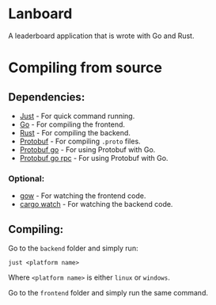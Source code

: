 # Lanboard

A leaderboard application that is wrote with Go and Rust.

# Compiling from source

## Dependencies:

* [Just](https://github.com/casey/just) - For quick command running.
* [Go](https://go.dev) - For compiling the frontend.
* [Rust](https://www.rust-lang.org/) - For compiling the backend.
* [Protobuf](https://protobuf.dev/) - For compiling `.proto` files.
* [Protobuf go](https://pkg.go.dev/google.golang.org/protobuf@v1.28.0/cmd/protoc-gen-go) - For using Protobuf with Go.
* [Protobuf go rpc](https://pkg.go.dev/google.golang.org/grpc/cmd/protoc-gen-go-grpc@v1.2.0) - For using Protobuf with Go.

### Optional:
* [gow](https://github.com/mitranim/gow) - For watching the frontend code.
* [cargo watch](https://crates.io/crates/cargo-watch) - For watching the backend code.

## Compiling:

Go to the `backend` folder and simply run:
```
just <platform name>
```
Where `<platform name>` is either `linux` or `windows`.

Go to the `frontend` folder and simply run the same command.
